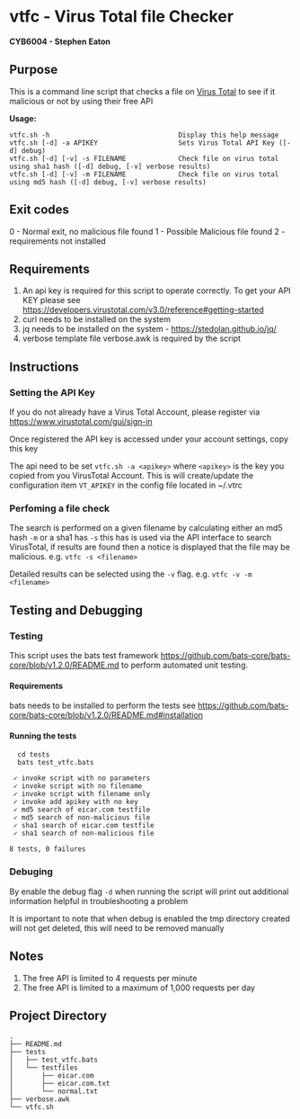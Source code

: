 # vtfc - Virus Total file Checker

**CYB6004 - Stephen Eaton**

## Purpose
This is a command line script that checks a file on [Virus Total](https://www.virustotal.com/gui/home/search) to see if it malicious or not by using their free API

**Usage:**
  ````
  vtfc.sh -h                                Display this help message
  vtfc.sh [-d] -a APIKEY                    Sets Virus Total API Key ([-d] debug)
  vtfc.sh [-d] [-v] -s FILENAME             Check file on virus total using sha1 hash ([-d] debug, [-v] verbose results)
  vtfc.sh [-d] [-v] -m FILENAME             Check file on virus total using md5 hash ([-d] debug, [-v] verbose results)
  ````

## Exit codes ##

0 - Normal exit, no malicious file found
1 - Possible Malicious file found
2 - requirements not installed

## Requirements ##

1. An api key is required for this script to operate correctly. To get your API KEY please see https://developers.virustotal.com/v3.0/reference#getting-started
2. curl needs to be installed on the system
3. jq needs to be installed on the system - https://stedolan.github.io/jq/
4. verbose template file verbose.awk is required by the script

## Instructions ##

### Setting the API Key ###

If you do not already have a Virus Total Account, please register via https://www.virustotal.com/gui/sign-in

Once registered the API key is accessed under your account settings, copy this key

The api need to be set `vtfc.sh -a <apikey>` where `<apikey>` is the key you copied from you VirusTotal Account.  This is will create/update the configuration item `VT_APIKEY` in the config file located in ~/.vtrc

### Perfoming a file check ###

The search is performed on a given filename by calculating either an md5 hash `-m` or a sha1 has `-s`  this has is used via the API interface to search VirusTotal, if results are found then a notice is displayed that the file may be malicious.  e.g. `vtfc -s <filename>`

Detailed results can be selected using the `-v` flag.  e.g. `vtfc -v -m <filename>`

## Testing and Debugging ##
### Testing ###

This script uses the bats test framework https://github.com/bats-core/bats-core/blob/v1.2.0/README.md to perform automated unit testing.

#### Requirements ####

bats needs to be installed to perform the tests see https://github.com/bats-core/bats-core/blob/v1.2.0/README.md#installation

#### Running the tests ####
````
  cd tests
  bats test_vtfc.bats

 ✓ invoke script with no parameters
 ✓ invoke script with no filename
 ✓ invoke script with filename only
 ✓ invoke add apikey with no key
 ✓ md5 search of eicar.com testfile
 ✓ md5 search of non-malicious file
 ✓ sha1 search of eicar.com testfile
 ✓ sha1 search of non-malicious file

8 tests, 0 failures
````

### Debuging ###

By enable the debug flag `-d` when running the script will print out additional information helpful in troubleshooting a problem

It is important to note that when debug is enabled the tmp directory created will not get deleted, this will need to be removed manually

## Notes ##

1. The free API is limited to 4 requests per minute
2. The free API is limited to a maximum of 1,000 requests per day

## Project Directory ##

````
.
├── README.md
├── tests
│   ├── test_vtfc.bats
│   └── testfiles
│       ├── eicar.com
│       ├── eicar.com.txt
│       └── normal.txt
├── verbose.awk
└── vtfc.sh
````